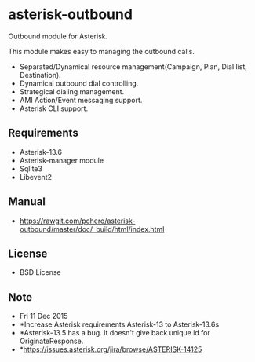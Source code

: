 asterisk-outbound
====================

Outbound module for Asterisk.

This module makes easy to managing the outbound calls.

* Separated/Dynamical resource management(Campaign, Plan, Dial list, Destination).
* Dynamical outbound dial controlling.
* Strategical dialing management.
* AMI Action/Event messaging support.
* Asterisk CLI support.

## Requirements
* Asterisk-13.6
* Asterisk-manager module
* Sqlite3
* Libevent2

## Manual
* https://rawgit.com/pchero/asterisk-outbound/master/doc/_build/html/index.html

## License
* BSD License

## Note
* Fri 11 Dec 2015
* *Increase Asterisk requirements Asterisk-13 to Asterisk-13.6s
* *Asterisk-13.5 has a bug. It doesn't give back unique id for OriginateResponse. 
* *https://issues.asterisk.org/jira/browse/ASTERISK-14125
